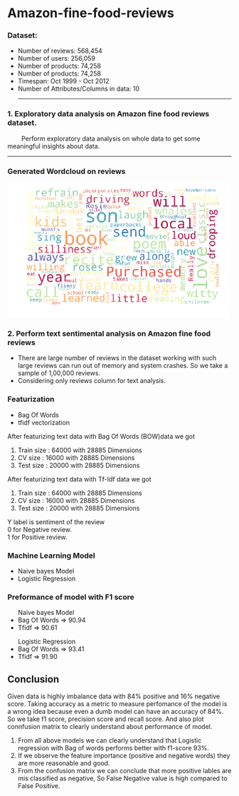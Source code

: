 # Amazon-fine-food-reviews

<h3>Dataset: </h3>
<ul> 

<li> Number of reviews: 568,454 </li>
<li> Number of users: 256,059 </li>
<li> Number of products: 74,258 </li>
<li>Number of products: 74,258 </li>
<li>Timespan: Oct 1999 - Oct 2012 </li>
<li>Number of Attributes/Columns in data: 10</li>
<hr>
</ul>
<h3> 1. Exploratory data analysis on Amazon fine food reviews dataset.</h3>
<p>&nbsp &nbsp &nbsp &nbsp Perform exploratory data analysis on whole data to get some meaningful insights about data.</p>
<hr>

### Generated Wordcloud on reviews
<p> <img src="wordlcloud.png", width=500,height=500> </p>

<h3> 2. Perform text sentimental analysis on Amazon fine food reviews</h3>
<ul>
<li>There are large number of reviews in the dataset working with such large reviews can run out of memory and system crashes. So we take a sample of 1,00,000 reviews.</li>
<li>Considering only reviews column for text analysis.</li>
</ul>
<h3>Featurization</h3>
<ul>
<li> Bag Of Words </li>
<li> tfidf vectorization </li>
</ul>
<p>After featurizing text data with Bag Of  Words (BOW)data we got <br>

<ol> 
  <li>Train size : 64000 with 28885 Dimensions</li>
  <li>CV size : 16000 with 28885 Dimensions</li>
  <li>Test size : 20000 with 28885 Dimensions</li>
</ol>
</p>

<p>After featurizing text data with Tf-Idf data we got <br>

<ol> 
  <li>Train size : 64000 with 28885 Dimensions</li>
  <li>CV size : 16000 with 28885 Dimensions</li>
  <li>Test size : 20000 with 28885 Dimensions</li>
</ol>
</p>

<p>Y label is sentiment of the review<br>
0 for Negative review. <br>
1 for Positive review.
</p>

<h3>Machine Learning Model</h3>
<ul> 
<li> Naive bayes Model </li>
<li> Logistic Regression </li>
</ul>

<h3>Preformance of model with F1 score</h3>
<ul>  Naive bayes Model 
<li> Bag Of Words => 90.94 </li>
<li> Tfidf => 90.61
</ul>
<ul>  Logistic Regression 
<li> Bag Of Words => 93.41 </li>
<li> Tfidf => 91.90
</ul>

## Conclusion

Given data is highly imbalance data with 84% positive and 16% negative score. Taking accuracy as a metric to measure perfomance of the model is a wrong idea because even a dumb model can have an accuracy of 84%. So we take f1 score, precision score and recall score. And also plot connfusion matrix to clearly understand about performance of model.
<ol>
<li>From all above models we can clearly understand that Logistic regression with Bag of words performs better with f1-score 93%.</li>
<li>If we observe the feature importance (positive and negative words) they are more reasonable and good.</li>
<li>From the confusion matrix we can conclude that more positive lables are mis classified as negative, So False Negative value is high compared to False Positive.</li>
  </ol>

